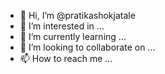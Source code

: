 - 👋 Hi, I’m @pratikashokjatale
- 👀 I’m interested in ...
- 🌱 I’m currently learning ...
- 💞️ I’m looking to collaborate on ...
- 📫 How to reach me ...

<!---
pratikashokjatale/pratikashokjatale is a ✨ special ✨ repository because its `README.md` (this file) appears on your GitHub profile.
You can click the Preview link to take a look at your changes.
--->

